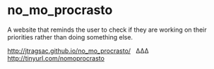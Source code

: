 # no_mo_procrasto

A website that reminds the user to check if they are working on their priorities rather than doing something else. 

http://jtragsac.github.io/no_mo_procrasto/
    ∆∆∆   http://tinyurl.com/nomoprocrasto
